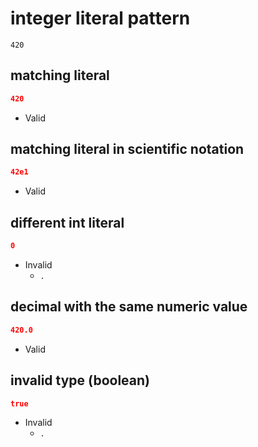 # integer literal pattern
```jsbp
420
```

## matching literal
```json
420
```
+ Valid

## matching literal in scientific notation
```json
42e1
```
+ Valid

## different int literal
```json
0
```
+ Invalid
    - `.`

## decimal with the same numeric value
```json
420.0
```
+ Valid

## invalid type (boolean)
```json
true
```
+ Invalid
    - `.`
